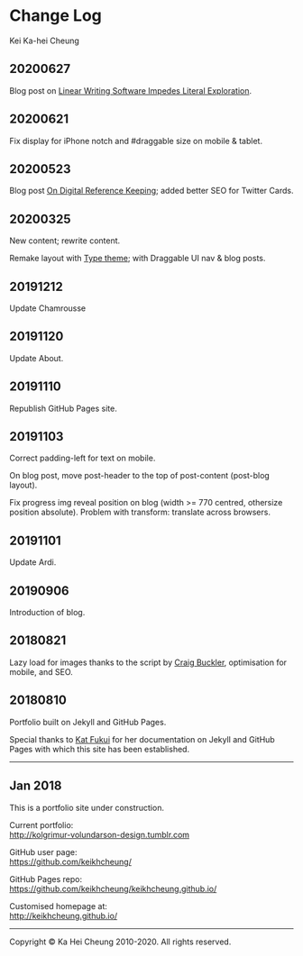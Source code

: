 # Change Log
Kei Ka-hei Cheung

## 20200627

Blog post on [Linear Writing Software Impedes Literal Exploration](https://keikhcheung.com/blog/2020/06/27/Linear-Writing-Software-Impedes-Literal-Exploration/).

## 20200621

Fix display for iPhone notch and #draggable size on mobile & tablet.

## 20200523

Blog post [On Digital Reference Keeping](https://keikhcheung.com/blog/2020/05/23/On-Digital-Reference-Keeping/); added better SEO for Twitter Cards.

## 20200325

New content; rewrite content.

Remake layout with [Type theme](https://github.com/aspirethemes/type); with Draggable UI nav & blog posts.

## 20191212

Update Chamrousse

## 20191120

Update About.

## 20191110

Republish GitHub Pages site.

## 20191103

Correct padding-left for text on mobile.

On blog post, move post-header to the top of post-content (post-blog layout).

Fix progress img reveal position on blog (width >= 770 centred, othersize position absolute). Problem with transform: translate across browsers.

## 20191101

Update Ardi.

## 20190906

Introduction of blog.

## 20180821

Lazy load for images thanks to the script by [Craig Buckler](https://github.com/craigbuckler/progressive-image.js), optimisation for mobile, and SEO.

## 20180810

Portfolio built on Jekyll and GitHub Pages.

Special thanks to [Kat Fukui](http://katfukui.com) for her documentation on Jekyll and GitHub Pages with which this site has been established.

---

## Jan 2018

This is a portfolio site under construction.

Current portfolio:  
http://kolgrimur-volundarson-design.tumblr.com

GitHub user page:  
https://github.com/keikhcheung/

GitHub Pages repo:  
https://github.com/keikhcheung/keikhcheung.github.io/

Customised homepage at:  
http://keikhcheung.github.io/

---

Copyright © Ka Hei Cheung 2010-2020. All rights reserved.